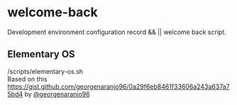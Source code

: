 # welcome-back
Development environment configuration record && || welcome back script.

## Elementary OS  
/scripts/elementary-os.sh  
Based on this https://gist.github.com/georgenaranjo96/0a29f6eb8461f33606a243a637a75bd4 by [@georgenaranjo96](https://gist.github.com/georgenaranjo96/0a29f6eb8461f33606a243a637a75bd4)  

